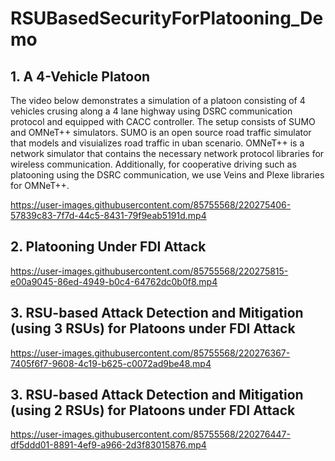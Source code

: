 # RSUBasedSecurityForPlatooning_Demo

## 1. A 4-Vehicle Platoon
The video below demonstrates a simulation of a platoon consisting of 4 vehicles crusing along a 4 lane highway using DSRC communication protocol and equipped with CACC controller. The setup consists of SUMO and OMNeT++ simulators. SUMO is an open source road traffic simulator that models and visuializes road traffic in uban scenario. OMNeT++ is a network simulator that contains the necessary network protocol libraries for wireless communication. Additionally, for cooperative driving such as platooning using the DSRC communication, we use Veins and Plexe libraries for OMNeT++.

https://user-images.githubusercontent.com/85755568/220275406-57839c83-7f7d-44c5-8431-79f9eab5191d.mp4

## 2. Platooning Under FDI Attack

https://user-images.githubusercontent.com/85755568/220275815-e00a9045-86ed-4949-b0c4-64762dc0b0f8.mp4

## 3. RSU-based Attack Detection and Mitigation (using 3 RSUs) for Platoons under FDI Attack
https://user-images.githubusercontent.com/85755568/220276367-7405f6f7-9608-4c19-b625-c0072ad9be48.mp4

## 3. RSU-based Attack Detection and Mitigation (using 2 RSUs) for Platoons under FDI Attack
https://user-images.githubusercontent.com/85755568/220276447-df5ddd01-8891-4ef9-a966-2d3f83015876.mp4


